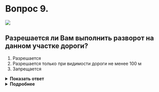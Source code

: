 # Вопрос 9.

![](https://s.drom.ru/i24228/pdd/tickets/2016/1543885420.jpg)

## Разрешается ли Вам выполнить разворот на данном участке дороги?

1. Разрешается
2. Разрешается только при видимости дороги не менее 100 м
3. Запрещается

<details>
<summary><b>Показать ответ</b></summary>
Правильный ответ: 2
</details>
<details>
<summary><b>Подробнее</b></summary>
Впереди поворот. Дома, деревья ограничивают обзор дороги. Разворот возможен лишь при условии, что дорога по ходу движения просматривается на расстоянии не менее 100 м.
(Пункт 8.11 ПДД)
</details>